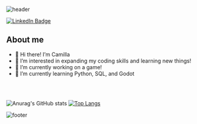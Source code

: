 ![header](https://capsule-render.vercel.app/api?type=waving&height=250&section=header&text=Camilla%20Babb&fontSize=75&color=gradient&customColorList=2&fontAlign=70)
<!--[<img align="left" alt="camillababb | Linkedin" width="22px" src="./logmein.svg" />][Linkedin] -->
<div id="badges">
  <a href="https://www.linkedin.com/in/camillababb/">
    <img src="https://img.shields.io/badge/LinkedIn-blue?style=for-the-badge&logo=linkedin&logoColor=white" alt="LinkedIn Badge"/>
  </a>
<div></div>
  
## About me
- 👋 Hi there! I’m Camilla
- 👀 I’m interested in expanding my coding skills and learning new things!
- 🔭 I’m currently working on a game!
- 🌱 I’m currently learning Python, SQL, and Godot
<!--```yaml
* YOUR TEXT GOES HERE *
```-->

<br/><br/>


<!---
jubilbee/jubilbee is a ✨ special ✨ repository because its `README.md` (this file) appears on your GitHub profile.
You can click the Preview link to take a look at your changes.
--->
![Anurag's GitHub stats](https://github-readme-stats.vercel.app/api?username=jubilbee&show_icons=true&theme=tokyonight)
[![Top Langs](https://github-readme-stats.vercel.app/api/top-langs/?username=jubilbee&theme=tokyonight)](https://github.com/anuraghazra/github-readme-stats)
<br/>

![footer](https://capsule-render.vercel.app/api?type=waving&height=100&section=footer&color=gradient&customColorList=2)

[Linkedin]:https://www.linkedin.com/in/camillababb/
